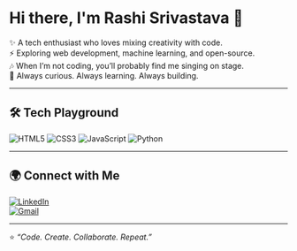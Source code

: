 # Hi there, I'm Rashi Srivastava 👋  

✨ A tech enthusiast who loves mixing creativity with code.  
⚡ Exploring web development, machine learning, and open-source.  
🎶 When I’m not coding, you’ll probably find me singing on stage.  
🚀 Always curious. Always learning. Always building.  

---

## 🛠️ Tech Playground
![HTML5](https://img.shields.io/badge/HTML5-E34F26?logo=html5&logoColor=white)
![CSS3](https://img.shields.io/badge/CSS3-1572B6?logo=css3&logoColor=white)
![JavaScript](https://img.shields.io/badge/JavaScript-F7DF1E?logo=javascript&logoColor=black)
![Python](https://img.shields.io/badge/Python-3776AB?logo=python&logoColor=white)

---

## 🌍 Connect with Me
[![LinkedIn](https://img.shields.io/badge/LinkedIn-blue?logo=linkedin&logoColor=white)](https://www.linkedin.com/in/rashi-srivastava25)  
[![Gmail](https://img.shields.io/badge/Gmail-D14836?logo=gmail&logoColor=white)](mailto:rashisrivastava2506@gmail.com)  

---

⭐ *“Code. Create. Collaborate. Repeat.”*



